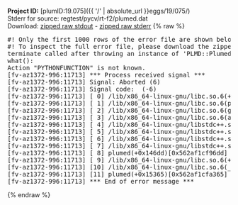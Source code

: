**Project ID:** [plumID:19.075]({{ '/' | absolute_url }}eggs/19/075/)  
Stderr for source:  regtest/pycv/rt-f2/plumed.dat   
Download: [zipped raw stdout](plumed.dat.plumed.stdout.txt.zip) - [zipped raw stderr](plumed.dat.plumed.stderr.txt.zip) 
{% raw %}
<pre>
#! Only the first 1000 rows of the error file are shown below
#! To inspect the full error file, please download the zipped raw stderr file above
terminate called after throwing an instance of 'PLMD::Plumed::Exception'
what():
Action "PYTHONFUNCTION" is not known.
[fv-az1372-996:11713] *** Process received signal ***
[fv-az1372-996:11713] Signal: Aborted (6)
[fv-az1372-996:11713] Signal code:  (-6)
[fv-az1372-996:11713] [ 0] /lib/x86_64-linux-gnu/libc.so.6(+0x45330)[0x7f6c67c45330]
[fv-az1372-996:11713] [ 1] /lib/x86_64-linux-gnu/libc.so.6(pthread_kill+0x11c)[0x7f6c67c9eb2c]
[fv-az1372-996:11713] [ 2] /lib/x86_64-linux-gnu/libc.so.6(gsignal+0x1e)[0x7f6c67c4527e]
[fv-az1372-996:11713] [ 3] /lib/x86_64-linux-gnu/libc.so.6(abort+0xdf)[0x7f6c67c288ff]
[fv-az1372-996:11713] [ 4] /lib/x86_64-linux-gnu/libstdc++.so.6(+0xa5ff5)[0x7f6c680a5ff5]
[fv-az1372-996:11713] [ 5] /lib/x86_64-linux-gnu/libstdc++.so.6(+0xbb0da)[0x7f6c680bb0da]
[fv-az1372-996:11713] [ 6] /lib/x86_64-linux-gnu/libstdc++.so.6(_ZSt10unexpectedv+0x0)[0x7f6c680a5a55]
[fv-az1372-996:11713] [ 7] /lib/x86_64-linux-gnu/libstdc++.so.6(+0xa5a6f)[0x7f6c680a5a6f]
[fv-az1372-996:11713] [ 8] plumed(+0x146dd)[0x562af1cf96dd]
[fv-az1372-996:11713] [ 9] /lib/x86_64-linux-gnu/libc.so.6(+0x2a1ca)[0x7f6c67c2a1ca]
[fv-az1372-996:11713] [10] /lib/x86_64-linux-gnu/libc.so.6(__libc_start_main+0x8b)[0x7f6c67c2a28b]
[fv-az1372-996:11713] [11] plumed(+0x15365)[0x562af1cfa365]
[fv-az1372-996:11713] *** End of error message ***
</pre>
{% endraw %}
